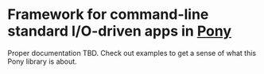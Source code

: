 # Framework for command-line standard I/O-driven apps in [Pony](https://www.ponylang.org/)

Proper documentation TBD. Check out examples to get a sense of what this Pony
library is about.
